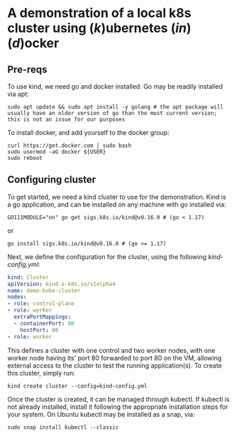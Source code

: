 
# A demonstration of a local k8s cluster using (*k*)ubernetes (*in*) (*d*)ocker

## Pre-reqs
To use kind, we need go and docker installed. Go may be readily installed via apt:
```shell
sudo apt update && sudo apt install -y golang # the apt package will usually have an older version of go than the most current version; this is not an issue for our purposes
```
To install docker, and add yourself to the docker group:
```shell
curl https://get.docker.com | sudo bash
sudo usermod -aG docker ${USER}
sudo reboot
```

## Configuring cluster
To get started, we need a kind cluster to use for the demonstration. Kind is a go application, and can be installed on any machine with go installed via:  
```shell
GO111MODULE="on" go get sigs.k8s.io/kind@v0.16.0 # (go < 1.17) 
```
or  
```shell
go install sigs.k8s.io/kind@v0.16.0 # (go >= 1.17) 
```
Next, we define the configuration for the cluster, using the following *kind-config.yml*:  
```yaml
kind: Cluster
apiVersion: kind.x-k8s.io/v1alpha4
name: demo-kube-cluster
nodes:
- role: control-plane
- role: worker
  extraPortMappings:
  - containerPort: 80
    hostPort: 80
- role: worker
```
This defines a cluster with one control and two worker nodes, with one worker node having its' port 80 forwarded to port 80 on the VM, allowing external access to the cluster to test the running application(s).
To create this cluster, simply run:  
```shell
kind create cluster --config=kind-config.yml
```
Once the cluster is created, it can be managed through kubectl. If kubectl is not already installed, install it following the appropriate installation steps for your system. On Ubuntu kubectl may be installed as a snap, via:
```shell
sudo snap install kubectl --classic
```
